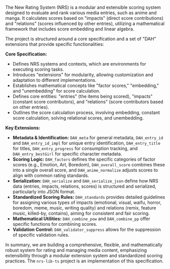 The New Rating System (NRS) is a modular and extensible scoring system designed to evaluate and rank various media entries, such as anime and manga. It calculates scores based on "impacts" (direct score contributions) and "relations" (scores influenced by other entries), utilizing a mathematical framework that includes score embedding and linear algebra.

The project is structured around a core specification and a set of "DAH" extensions that provide specific functionalities:

**Core Specification:**
*   Defines NRS systems and contexts, which are environments for executing scoring tasks.
*   Introduces "extensions" for modularity, allowing customization and adaptation to different implementations.
*   Establishes mathematical concepts like "factor scores," "embedding," and "unembedding" for score calculation.
*   Defines core entities: "entries" (the items being scored), "impacts" (constant score contributors), and "relations" (score contributors based on other entries).
*   Outlines the score calculation process, involving embedding, constant score calculation, solving relational scores, and unembedding.

**Key Extensions:**
*   **Metadata & Identification:** `DAH_meta` for general metadata, `DAH_entry_id` and `DAH_entry_id_impl` for unique entry identification, `DAH_entry_title` for titles, `DAH_entry_progress` for consumption tracking, and `DAH_entry_bestGirl` for specific character metadata.
*   **Scoring Logic:** `DAH_factors` defines the specific categories of factor scores (e.g., Emotion, Art, Boredom), `DAH_overall_score` combines these into a single overall score, and `DAH_anime_normalize` adjusts scores to align with common rating standards.
*   **Serialization:** `DAH_serialize` and `DAH_serialize_json` define how NRS data (entries, impacts, relations, scores) is structured and serialized, particularly into JSON format.
*   **Standardized Scoring Rules:** `DAH_standards` provides detailed guidelines for assigning various types of impacts (emotional, visual, waifu, horror, boredom, meme, music, writing quality) and relations (remix, feature music, killed-by, contains), aiming for consistent and fair scoring.
*   **Mathematical Utilities:** `DAH_combine_pow` and `DAH_combine_pp` offer specific functions for combining scores.
*   **Validation Control:** `DAH_validator_suppress` allows for the suppression of specific validation rules.

In summary, we are building a comprehensive, flexible, and mathematically robust system for rating and managing media content, emphasizing extensibility through a modular extension system and standardized scoring practices. The `nrs-lib-ts` project is an implementation of this specification.